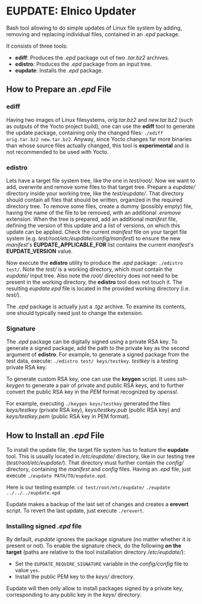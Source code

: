 # EUPDATE: Elnico Updater

Bash tool allowing to do simple updates of Linux file system by adding, removing and replacing individual files, contained in an *.epd* package.

It consists of three tools:
  * **ediff**: Produces the *.epd* package out of two *.tar.bz2* archives.
  * **edistro**: Produces the *.epd* package from an input tree.
  * **eupdate**: Installs the *.epd* package.

## How to Prepare an *.epd* File

### ediff

Having two images of Linux filesystems, *orig.tar.bz2* and *new.tar.bz2* (such as outputs of the Yocto project build), one can use the **ediff** tool to generate the update package, containing only the changed files: `./ediff orig.tar.bz2 new.tar.bz2`. Anyway, since Yocto changes far more binaries than whose source files actually changed, this tool is **experimental** and is not recommended to be used with Yocto.

### edistro

Lets have a target file system tree, like the one in *test/root/*. Now we want to add, overwrite and remove some files to that target tree. Prepare a *eupdate/* directory inside your working tree, like the *test/eupdate/*. That directory should contain all files that should be written, organized in the required directory tree. To remove some files, create a dummy (possibly empty) file, having the name of the file to be removed, with an additional *.eremove* extension. When the tree is prepared, add an additional *manifest* file, defining the version of this update and a list of versions, on which this update can be applied. Check the current *manifest* file on your target file system (e.g. *test/root/etc/eupdate/config/manifest*) to ensure the new *manifest*'s **EUPDATE_APPLICABLE_FOR** list contains the current *manifest*'s **EUPDATE_VERSION** value.

Now execute the **edistro** utility to produce the *.epd* package: `./edistro test/`. Note the *test/* is a working directory, which *must* contain the *eupdate/* input tree. Also note the *root/* directory does *not* need to be present in the working directory, the **edistro** tool does not touch it. The resulting *eupdate.epd* file is located in the provided working directory (i.e. *test/*).

The *.epd* package is actually just a *.tgz* archive. To examine its contents, one should typically need just to change the extension.

### Signature

The *.epd* package can be digitally signed using a private RSA key. To generate a signed package, add the path to the private key as the second argument of **edistro**. For example, to generate a signed package from the test data, execute: `./edistro test/ keys/testkey`. *testkey* is a testing private RSA key.

To generate custom RSA key, one can use the **keygen** script. It uses *ssh-keygen* to generate a pair of private and public RSA keys, and to further convert the public RSA key in the *PEM* format recognized by *openssl*.

For example, executing `./keygen keys/testkey` generated the files *keys/testkey* (private RSA key), *keys/testkey.pub* (public RSA key) and *keys/testkey.pem* (public RSA key in PEM format).

## How to Install an *.epd* File

To install the update file, the target file system has to feature the **eupdate** tool. This is usually located in */etc/eupdate/* directory, like in our testing tree (*test/root/etc/eupdate/*). That directory must further contain the *config/* directory, containing the *manifest* and *config* files.
Having an *.epd* file, just execute `./eupdate PATH/TO/eupdate.epd`.

Here is our testing example:
  `cd test/root/etc/eupdate/`
  `./eupdate ../../../eupdate.epd`

Eupdate makes a backup of the last set of changes and creates a **erevert** script. To revert the last update, just execute `./erevert`.

### Installing signed *.epd* file

By default, *eupdate* ignores the package signature (no matter whether it is present or not). To enable the signature check, do the following **on the target** (paths are relative to the tool installation directory */etc/eupdate/*):
  * Set the `EUPDATE_REQUIRE_SIGNATURE` variable in the *config/config* file to value `yes`.
  * Install the public PEM key to the *keys/* directory.

Eupdate will then only allow to install packages signed by a private key, corresponding to any public key in the *keys/* directory.
